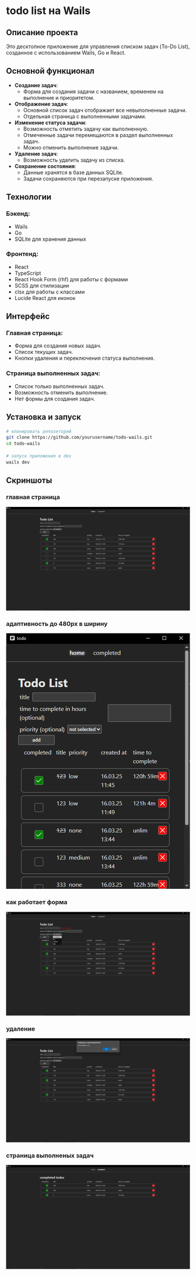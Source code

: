 # todo list на Wails

## Описание проекта
Это десктопное приложение для управления списком задач (To-Do List), созданное с использованием Wails, Go и React.

## Основной функционал
- **Создание задач**:
  - Форма для создания задачи с названием, временем на выполнение и приоритетом.
- **Отображение задач**:
  - Основной список задач отображает все невыполненные задачи.
  - Отдельная страница с выполненными задачами.
- **Изменение статуса задачи**:
  - Возможность отметить задачу как выполненную.
  - Отмеченные задачи перемещаются в раздел выполненных задач.
  - Можно отменить выполнение задачи.
- **Удаление задач**:
  - Возможность удалить задачу из списка.
- **Сохранение состояния**:
  - Данные хранятся в базе данных SQLite.
  - Задачи сохраняются при перезапуске приложения.

## Технологии
### Бэкенд:
- Wails
- Go
- SQLite для хранения данных

### Фронтенд:
- React
- TypeScript
- React Hook Form (rhf) для работы с формами
- SCSS для стилизации
- clsx для работы с классами
- Lucide React для иконок

## Интерфейс
### Главная страница:
- Форма для создания новых задач.
- Список текущих задач.
- Кнопки удаления и переключения статуса выполнения.

### Страница выполненных задач:
- Список только выполненных задач.
- Возможность отменить выполнение.
- Нет формы для создания задач.

## Установка и запуск
```sh
# клонировать репозиторий
git clone https://github.com/yourusername/todo-wails.git
cd todo-wails

# запуск приложения в dev
wails dev
```

## Скриншоты
### главная страница
![главная страница](screenshots/1.png)
### адаптивность до 480px в ширину
![главная страница](screenshots/2.png)
### как работает форма
![главная страница](screenshots/3.png)
### удаление
![главная страница](screenshots/5.png)
### страница выполненых задач
![главная страница](screenshots/4.png)





